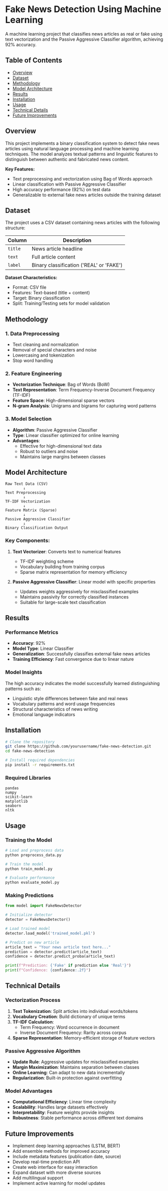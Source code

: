 # Fake News Detection Using Machine Learning

A machine learning project that classifies news articles as real or fake using text vectorization and the Passive Aggressive Classifier algorithm, achieving 92% accuracy.

## **Table of Contents**
- [Overview](#overview)
- [Dataset](#dataset)
- [Methodology](#methodology)
- [Model Architecture](#model-architecture)
- [Results](#results)
- [Installation](#installation)
- [Usage](#usage)
- [Technical Details](#technical-details)
- [Future Improvements](#future-improvements)

## **Overview**

This project implements a binary classification system to detect fake news articles using natural language processing and machine learning techniques. The model analyzes textual patterns and linguistic features to distinguish between authentic and fabricated news content.

**Key Features:**
- Text preprocessing and vectorization using Bag of Words approach
- Linear classification with Passive Aggressive Classifier
- High accuracy performance (92%) on test data
- Generalizable to external fake news articles outside the training dataset

## **Dataset**

The project uses a CSV dataset containing news articles with the following structure:

| Column | Description |
|--------|-------------|
| `title` | News article headline |
| `text` | Full article content |
| `label` | Binary classification ('REAL' or 'FAKE') |

**Dataset Characteristics:**
- Format: CSV file
- Features: Text-based (title + content)
- Target: Binary classification
- Split: Training/Testing sets for model validation

## **Methodology**

### **1. Data Preprocessing**
- Text cleaning and normalization
- Removal of special characters and noise
- Lowercasing and tokenization
- Stop word handling

### **2. Feature Engineering**
- **Vectorization Technique**: Bag of Words (BoW)
- **Text Representation**: Term Frequency-Inverse Document Frequency (TF-IDF)
- **Feature Space**: High-dimensional sparse vectors
- **N-gram Analysis**: Unigrams and bigrams for capturing word patterns

### **3. Model Selection**
- **Algorithm**: Passive Aggressive Classifier
- **Type**: Linear classifier optimized for online learning
- **Advantages**: 
  - Effective for high-dimensional text data
  - Robust to outliers and noise
  - Maintains large margins between classes

## **Model Architecture**

```
Raw Text Data (CSV)
        ↓
Text Preprocessing
        ↓
TF-IDF Vectorization
        ↓
Feature Matrix (Sparse)
        ↓
Passive Aggressive Classifier
        ↓
Binary Classification Output
```

### **Key Components:**

1. **Text Vectorizer**: Converts text to numerical features
   - TF-IDF weighting scheme
   - Vocabulary building from training corpus
   - Sparse matrix representation for memory efficiency

2. **Passive Aggressive Classifier**: Linear model with specific properties
   - Updates weights aggressively for misclassified examples
   - Maintains passivity for correctly classified instances
   - Suitable for large-scale text classification

## **Results**

### **Performance Metrics**
- **Accuracy**: 92%
- **Model Type**: Linear Classifier
- **Generalization**: Successfully classifies external fake news articles
- **Training Efficiency**: Fast convergence due to linear nature

### **Model Insights**
The high accuracy indicates the model successfully learned distinguishing patterns such as:
- Linguistic style differences between fake and real news
- Vocabulary patterns and word usage frequencies
- Structural characteristics of news writing
- Emotional language indicators

## **Installation**

```bash
# Clone the repository
git clone https://github.com/yourusername/fake-news-detection.git
cd fake-news-detection

# Install required dependencies
pip install -r requirements.txt
```

### **Required Libraries**
```
pandas
numpy
scikit-learn
matplotlib
seaborn
nltk
```

## **Usage**

### **Training the Model**
```python
# Load and preprocess data
python preprocess_data.py

# Train the model
python train_model.py

# Evaluate performance
python evaluate_model.py
```

### **Making Predictions**
```python
from model import FakeNewsDetector

# Initialize detector
detector = FakeNewsDetector()

# Load trained model
detector.load_model('trained_model.pkl')

# Predict on new article
article_text = "Your news article text here..."
prediction = detector.predict(article_text)
confidence = detector.predict_proba(article_text)

print(f"Prediction: {'Fake' if prediction else 'Real'}")
print(f"Confidence: {confidence:.2f}")
```

## **Technical Details**

### **Vectorization Process**
1. **Text Tokenization**: Split articles into individual words/tokens
2. **Vocabulary Creation**: Build dictionary of unique terms
3. **TF-IDF Calculation**: 
   - Term Frequency: Word occurrence in document
   - Inverse Document Frequency: Rarity across corpus
4. **Sparse Representation**: Memory-efficient storage of feature vectors

### **Passive Aggressive Algorithm**
- **Update Rule**: Aggressive updates for misclassified examples
- **Margin Maximization**: Maintains separation between classes
- **Online Learning**: Can adapt to new data incrementally
- **Regularization**: Built-in protection against overfitting

### **Model Advantages**
- **Computational Efficiency**: Linear time complexity
- **Scalability**: Handles large datasets effectively
- **Interpretability**: Feature weights provide insights
- **Robustness**: Stable performance across different text domains

## **Future Improvements**

- Implement deep learning approaches (LSTM, BERT)
- Add ensemble methods for improved accuracy
- Include metadata features (publication date, source)
- Develop real-time prediction API
- Create web interface for easy interaction
- Expand dataset with more diverse sources
- Add multilingual support
- Implement active learning for model updates
